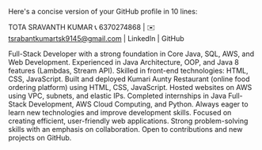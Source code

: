 
Here's a concise version of your GitHub profile in 10 lines:

TOTA SRAVANTH KUMAR
📞 6370274868 | ✉️ tsrabantkumartsk9145@gmail.com | LinkedIn | GitHub

Full-Stack Developer with a strong foundation in Core Java, SQL, AWS, and Web Development.
Experienced in Java Architecture, OOP, and Java 8 features (Lambdas, Stream API).
Skilled in front-end technologies: HTML, CSS, JavaScript.
Built and deployed Kumari Aunty Restaurant (online food ordering platform) using HTML, CSS, JavaScript.
Hosted websites on AWS using VPC, subnets, and elastic IPs.
Completed internships in Java Full-Stack Development, AWS Cloud Computing, and Python.
Always eager to learn new technologies and improve development skills.
Focused on creating efficient, user-friendly web applications.
Strong problem-solving skills with an emphasis on collaboration.
Open to contributions and new projects on GitHub.
